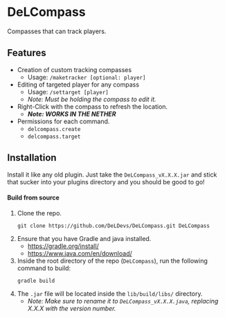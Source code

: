 # DeLCompass
Compasses that can track players.

## Features
- Creation of custom tracking compasses
    - Usage: `/maketracker [optional: player]`
- Editing of targeted player for any compass
    - Usage: `/settarget [player]`
    - *Note: Must be holding the compass to edit it.*
- Right-Click with the compass to refresh the location.
    - ***Note: WORKS IN THE NETHER***
- Permissions for each command.
    - `delcompass.create`
    - `delcompass.target`

## Installation
Install it like any old plugin.
Just take the `DeLCompass_vX.X.X.jar` and stick that sucker into your plugins directory and you should be good to go!

#### Build from source
1. Clone the repo.
    ```
    git clone https://github.com/DeLDevs/DeLCompass.git DeLCompass
    ```
2. Ensure that you have Gradle and java installed.
    - https://gradle.org/install/
    - https://www.java.com/en/download/
3. Inside the root directory of the repo (`DeLCompass`), run the following command to build:
    ```
    gradle build
    ```
4. The `.jar` file will be located inside the `lib/build/libs/` directory.
    - *Note: Make sure to rename it to `DeLCompass_vX.X.X.java`, replacing X.X.X with the version number.*
<br>
